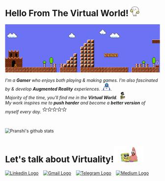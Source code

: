 # Hello From The Virtual World!<img src="/assets/hello.gif" width="35px">

<img src="/assets/mario.gif" width="1000"><br>

<p>  
  <em>
  I'm a <b>Gamer</b> who enjoys both playing & making games. I'm also fascinated by & develop <b>Augmented Reality</b> experiences. <img src="/assets/Developer.gif" width="35px"><br>
  Majority of the time, you'll find me in the <b>Virtual World</b>. <img src="/assets/headset.gif" width="25px"><br>
  My work inspires me to <b>push harder</b> and become a <b>better version</b> of myself every day. <img src="/assets/stars.gif" width="80px"> <br>
  </em>
</p>

<br>

![Pranshi's github stats](https://github-readme-stats.vercel.app/api?username=pranshi112&theme=github_dark&show_icons=true)

# Let's talk about Virtuality!<img src="/assets/spongebob.gif" height="55px">

[<img src="https://img.shields.io/badge/LinkedIn-0077B5?style=for-the-badge&logo=linkedin&logoColor=white" alt="Linkedin Logo">](https://www.linkedin.com/in/pranshi-jindal-128526198/) &nbsp;&nbsp;
[<img src="https://img.shields.io/badge/Gmail-D14836?style=for-the-badge&logo=gmail&logoColor=white" alt="Gmail Logo">](mailto:apranshi11@gmail.com) &nbsp;&nbsp;
[<img src="https://img.shields.io/badge/Telegram-2CA5E0?style=for-the-badge&logo=telegram&logoColor=white" alt="Telegram Logo">](https://t.me/pranshi112) &nbsp;&nbsp;
[<img src="https://img.shields.io/badge/Medium-12100E?style=for-the-badge&logo=medium&logoColor=white" alt="Medium Logo">](https://medium.com/@pranshi112)
